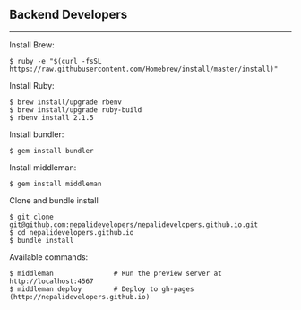 ## Backend Developers
---

Install Brew:

    $ ruby -e "$(curl -fsSL https://raw.githubusercontent.com/Homebrew/install/master/install)"

Install Ruby:

    $ brew install/upgrade rbenv
    $ brew install/upgrade ruby-build
    $ rbenv install 2.1.5

Install bundler:

    $ gem install bundler

Install middleman:

    $ gem install middleman

Clone and bundle install

    $ git clone git@github.com:nepalidevelopers/nepalidevelopers.github.io.git
    $ cd nepalidevelopers.github.io
    $ bundle install

Available commands:

    $ middleman               # Run the preview server at http://localhost:4567
    $ middleman deploy        # Deploy to gh-pages (http://nepalidevelopers.github.io)
